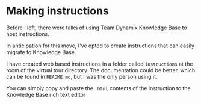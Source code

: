 # Making instructions

Before I left, there were talks of using Team Dynamix Knowledge Base to host instructions.

In anticipation for this move, I've opted to create instructions that can easily migrate to Knowledge Base. 

I have created web based instructions in a folder called `instructions` at the room of the virtual tour directory. The documentation could be better, which can be found in `README.md`, but I was the only person using it.

You can simply copy and paste the `.html` contents of the instruction to the Knowledge Base rich text editor
